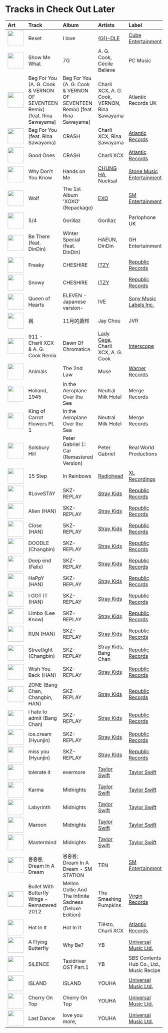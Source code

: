 # Tracks in Check Out Later

| Art                                                                                              | Track                                                                      | Album                                                                      | Artists                                                      | Label                                                               | 💚   | 🔗                                                          |
|:-------------------------------------------------------------------------------------------------|:---------------------------------------------------------------------------|:---------------------------------------------------------------------------|:-------------------------------------------------------------|:--------------------------------------------------------------------|:----|:-----------------------------------------------------------|
| <img src="https://i.scdn.co/image/ab67616d0000b273ac815bdd584468a7aa0216e1" alt="" width="50" /> | Reset                                                                      | I love                                                                     | [(G)I-DLE](../artists/_g_i_dle.md)                           | [Cube Entertainment](../labels/cube_entertainment.md)               |     | [🔗](https://open.spotify.com/track/6b5UB8AvYPTYP5AC99BYjB) |
| <img src="https://i.scdn.co/image/ab67616d0000b2735f4269ee2c76394d8f3d1309" alt="" width="50" /> | Show Me What                                                               | 7G                                                                         | A. G. Cook, Cecile Believe                                   | PC Music                                                            |     | [🔗](https://open.spotify.com/track/0qJtV82bKOgB2kvfa8IrZp) |
| <img src="https://i.scdn.co/image/ab67616d0000b273b0ed835957dbf3c63184a3bc" alt="" width="50" /> | Beg For You (A. G. Cook & VERNON OF SEVENTEEN Remix) [feat. Rina Sawayama] | Beg For You (A. G. Cook & VERNON OF SEVENTEEN Remix) [feat. Rina Sawayama] | Charli XCX, A. G. Cook, VERNON, Rina Sawayama                | Atlantic Records UK                                                 |     | [🔗](https://open.spotify.com/track/3teT4GffWtZUYQVmUwL14d) |
| <img src="https://i.scdn.co/image/ab67616d0000b273f629eb64fd8ef76a97b154f5" alt="" width="50" /> | Beg For You (feat. Rina Sawayama)                                          | CRASH                                                                      | Charli XCX, Rina Sawayama                                    | [Atlantic Records](../labels/atlantic_records.md)                   |     | [🔗](https://open.spotify.com/track/11M8c9SHQYpd8DOrmcu25k) |
| <img src="https://i.scdn.co/image/ab67616d0000b273f629eb64fd8ef76a97b154f5" alt="" width="50" /> | Good Ones                                                                  | CRASH                                                                      | Charli XCX                                                   | [Atlantic Records](../labels/atlantic_records.md)                   |     | [🔗](https://open.spotify.com/track/2grSOc6HNTXQQXNoRKt9UM) |
| <img src="https://i.scdn.co/image/ab67616d0000b273ce3eb674753352bcaa0ec45b" alt="" width="50" /> | Why Don’t You Know                                                         | Hands on Me                                                                | [CHUNG HA](../artists/chung_ha.md), Nucksal                  | [Stone Music Entertainment](../labels/stone_music_entertainment.md) |     | [🔗](https://open.spotify.com/track/3L6OalQDbdCS0Tg1kFccYn) |
| <img src="https://i.scdn.co/image/ab67616d0000b2732795c34a8931367a0916de54" alt="" width="50" /> | Wolf                                                                       | The 1st Album 'XOXO' (Repackage)                                           | [EXO](../artists/exo.md)                                     | [SM Entertainment](../labels/sm_entertainment.md)                   |     | [🔗](https://open.spotify.com/track/7n0D1iLva5zp4JcnlIMeVa) |
| <img src="https://i.scdn.co/image/ab67616d0000b273c73a7bb15f43bae86215934b" alt="" width="50" /> | 5/4                                                                        | Gorillaz                                                                   | Gorillaz                                                     | Parlophone UK                                                       |     | [🔗](https://open.spotify.com/track/5zbkoIgrBO5VjrQIEChlre) |
| <img src="https://i.scdn.co/image/ab67616d0000b27312626c137c7684fe1662a4f3" alt="" width="50" /> | Be There (feat. DinDin)                                                    | Winter Special (feat. DinDin)                                              | HAEUN, DinDin                                                | GH Entertainment                                                    |     | [🔗](https://open.spotify.com/track/5zebZyouGa6M5lz7HQOUmx) |
| <img src="https://i.scdn.co/image/ab67616d0000b273e9cd59d664f597061a513038" alt="" width="50" /> | Freaky                                                                     | CHESHIRE                                                                   | [ITZY](../artists/itzy.md)                                   | [Republic Records](../labels/republic_records.md)                   |     | [🔗](https://open.spotify.com/track/6VgVT2ZxtssMdzrbfW1R0d) |
| <img src="https://i.scdn.co/image/ab67616d0000b273e9cd59d664f597061a513038" alt="" width="50" /> | Snowy                                                                      | CHESHIRE                                                                   | [ITZY](../artists/itzy.md)                                   | [Republic Records](../labels/republic_records.md)                   | 💚   | [🔗](https://open.spotify.com/track/1i0NAz5emJMbRWSkADMsL7) |
| <img src="https://i.scdn.co/image/ab67616d0000b2732491a35e8c5f8a746f45a8b9" alt="" width="50" /> | Queen of Hearts                                                            | ELEVEN -Japanese version-                                                  | IVE                                                          | [Sony Music Labels Inc.](../labels/sony_music_labels_inc_.md)       |     | [🔗](https://open.spotify.com/track/4tG2c8LP7J0EsfQ8gKLm7q) |
| <img src="https://i.scdn.co/image/ab67616d0000b27352667a927da106f60947413a" alt="" width="50" /> | 楓                                                                          | 11月的蕭邦                                                                     | Jay Chou                                                     | JVR                                                                 |     | [🔗](https://open.spotify.com/track/2YzJaHvzsEb1LzGugXIduK) |
| <img src="https://i.scdn.co/image/ab67616d0000b273335b00966a9839d4dde60256" alt="" width="50" /> | 911 - Charli XCX & A. G. Cook Remix                                        | Dawn Of Chromatica                                                         | [Lady Gaga](../artists/lady_gaga.md), Charli XCX, A. G. Cook | [Interscope](../labels/interscope.md)                               |     | [🔗](https://open.spotify.com/track/4xx8LCv4tUv7PNk6g7VQmY) |
| <img src="https://i.scdn.co/image/ab67616d0000b273fc192c54d1823a04ffb6c8c9" alt="" width="50" /> | Animals                                                                    | The 2nd Law                                                                | Muse                                                         | [Warner Records](../labels/warner_records.md)                       |     | [🔗](https://open.spotify.com/track/2raJLzvNRvipP8cJuchk6U) |
| <img src="https://i.scdn.co/image/ab67616d0000b273589ce9a911c6e65b1f80c558" alt="" width="50" /> | Holland, 1945                                                              | In the Aeroplane Over the Sea                                              | Neutral Milk Hotel                                           | Merge Records                                                       |     | [🔗](https://open.spotify.com/track/64DpBZj4IlDFzCwxTq7azl) |
| <img src="https://i.scdn.co/image/ab67616d0000b273589ce9a911c6e65b1f80c558" alt="" width="50" /> | King of Carrot Flowers Pt. 1                                               | In the Aeroplane Over the Sea                                              | Neutral Milk Hotel                                           | Merge Records                                                       |     | [🔗](https://open.spotify.com/track/5CU1bbfY1wUPm7fU255Dhf) |
| <img src="https://i.scdn.co/image/ab67616d0000b273fe28f2179e0529ae0520f3bd" alt="" width="50" /> | Solsbury Hill                                                              | Peter Gabriel 1: Car (Remastered Version)                                  | Peter Gabriel                                                | Real World Productions                                              |     | [🔗](https://open.spotify.com/track/1CM1wOqD2AIjt2MWd31LV2) |
| <img src="https://i.scdn.co/image/ab67616d0000b273de3c04b5fc750b68899b20a9" alt="" width="50" /> | 15 Step                                                                    | In Rainbows                                                                | [Radiohead](../artists/radiohead.md)                         | [XL Recordings](../labels/xl_recordings.md)                         |     | [🔗](https://open.spotify.com/track/4oXg7xT4ksBxHTx8PcmSXw) |
| <img src="https://i.scdn.co/image/ab67616d0000b273d681b1b80c5dff43d2f4a3df" alt="" width="50" /> | #LoveSTAY                                                                  | SKZ-REPLAY                                                                 | [Stray Kids](../artists/stray_kids.md)                       | [Republic Records](../labels/republic_records.md)                   |     | [🔗](https://open.spotify.com/track/44dZ49nRlFPSmX6A80rKB1) |
| <img src="https://i.scdn.co/image/ab67616d0000b273d681b1b80c5dff43d2f4a3df" alt="" width="50" /> | Alien (HAN)                                                                | SKZ-REPLAY                                                                 | [Stray Kids](../artists/stray_kids.md)                       | [Republic Records](../labels/republic_records.md)                   |     | [🔗](https://open.spotify.com/track/3czfvJgfEDfBT5OKA5qAU5) |
| <img src="https://i.scdn.co/image/ab67616d0000b273d681b1b80c5dff43d2f4a3df" alt="" width="50" /> | Close (HAN)                                                                | SKZ-REPLAY                                                                 | [Stray Kids](../artists/stray_kids.md)                       | [Republic Records](../labels/republic_records.md)                   |     | [🔗](https://open.spotify.com/track/7jcpg7osgYWffx9LmLEoZ4) |
| <img src="https://i.scdn.co/image/ab67616d0000b273d681b1b80c5dff43d2f4a3df" alt="" width="50" /> | DOODLE (Changbin)                                                          | SKZ-REPLAY                                                                 | [Stray Kids](../artists/stray_kids.md)                       | [Republic Records](../labels/republic_records.md)                   |     | [🔗](https://open.spotify.com/track/786A4mxiKmPGHA7z7dPA9K) |
| <img src="https://i.scdn.co/image/ab67616d0000b273d681b1b80c5dff43d2f4a3df" alt="" width="50" /> | Deep end (Felix)                                                           | SKZ-REPLAY                                                                 | [Stray Kids](../artists/stray_kids.md)                       | [Republic Records](../labels/republic_records.md)                   |     | [🔗](https://open.spotify.com/track/3VMeAc0SlgLaS9RzA8TSxH) |
| <img src="https://i.scdn.co/image/ab67616d0000b273d681b1b80c5dff43d2f4a3df" alt="" width="50" /> | HaPpY (HAN)                                                                | SKZ-REPLAY                                                                 | [Stray Kids](../artists/stray_kids.md)                       | [Republic Records](../labels/republic_records.md)                   |     | [🔗](https://open.spotify.com/track/2KHgPAJycXwbZ2S1xuUT9T) |
| <img src="https://i.scdn.co/image/ab67616d0000b273d681b1b80c5dff43d2f4a3df" alt="" width="50" /> | I GOT IT (HAN)                                                             | SKZ-REPLAY                                                                 | [Stray Kids](../artists/stray_kids.md)                       | [Republic Records](../labels/republic_records.md)                   |     | [🔗](https://open.spotify.com/track/4atsZkGtoHHPugKK5wzAE1) |
| <img src="https://i.scdn.co/image/ab67616d0000b273d681b1b80c5dff43d2f4a3df" alt="" width="50" /> | Limbo (Lee Know)                                                           | SKZ-REPLAY                                                                 | [Stray Kids](../artists/stray_kids.md)                       | [Republic Records](../labels/republic_records.md)                   |     | [🔗](https://open.spotify.com/track/0nuXhivBOFDiriWCpdyU93) |
| <img src="https://i.scdn.co/image/ab67616d0000b273d681b1b80c5dff43d2f4a3df" alt="" width="50" /> | RUN (HAN)                                                                  | SKZ-REPLAY                                                                 | [Stray Kids](../artists/stray_kids.md)                       | [Republic Records](../labels/republic_records.md)                   |     | [🔗](https://open.spotify.com/track/4jjaOnFqtAyiYmP7PdTJbO) |
| <img src="https://i.scdn.co/image/ab67616d0000b273d681b1b80c5dff43d2f4a3df" alt="" width="50" /> | Streetlight (Changbin)                                                     | SKZ-REPLAY                                                                 | [Stray Kids](../artists/stray_kids.md), Bang Chan            | [Republic Records](../labels/republic_records.md)                   |     | [🔗](https://open.spotify.com/track/1Z6NmeYIfN4e8TuEYLFTKL) |
| <img src="https://i.scdn.co/image/ab67616d0000b273d681b1b80c5dff43d2f4a3df" alt="" width="50" /> | Wish You Back (HAN)                                                        | SKZ-REPLAY                                                                 | [Stray Kids](../artists/stray_kids.md)                       | [Republic Records](../labels/republic_records.md)                   |     | [🔗](https://open.spotify.com/track/1ifB8sqR8gd09DSEloo4Du) |
| <img src="https://i.scdn.co/image/ab67616d0000b273d681b1b80c5dff43d2f4a3df" alt="" width="50" /> | ZONE (Bang Chan, Changbin, HAN)                                            | SKZ-REPLAY                                                                 | [Stray Kids](../artists/stray_kids.md)                       | [Republic Records](../labels/republic_records.md)                   |     | [🔗](https://open.spotify.com/track/56ZpFy1kLsXwtbHWX1CgJ4) |
| <img src="https://i.scdn.co/image/ab67616d0000b273d681b1b80c5dff43d2f4a3df" alt="" width="50" /> | i hate to admit (Bang Chan)                                                | SKZ-REPLAY                                                                 | [Stray Kids](../artists/stray_kids.md)                       | [Republic Records](../labels/republic_records.md)                   |     | [🔗](https://open.spotify.com/track/0XABJLloqjHsF4mY4tGIOH) |
| <img src="https://i.scdn.co/image/ab67616d0000b273d681b1b80c5dff43d2f4a3df" alt="" width="50" /> | ice.cream (Hyunjin)                                                        | SKZ-REPLAY                                                                 | [Stray Kids](../artists/stray_kids.md)                       | [Republic Records](../labels/republic_records.md)                   |     | [🔗](https://open.spotify.com/track/07x9Jr01lqjlFycZsfKBae) |
| <img src="https://i.scdn.co/image/ab67616d0000b273d681b1b80c5dff43d2f4a3df" alt="" width="50" /> | miss you (Hyunjin)                                                         | SKZ-REPLAY                                                                 | [Stray Kids](../artists/stray_kids.md)                       | [Republic Records](../labels/republic_records.md)                   |     | [🔗](https://open.spotify.com/track/1BwFLLe233S6HR1ravS3yi) |
| <img src="https://i.scdn.co/image/ab67616d0000b27333b8541201f1ef38941024be" alt="" width="50" /> | tolerate it                                                                | evermore                                                                   | [Taylor Swift](../artists/taylor_swift.md)                   | [Taylor Swift](../labels/taylor_swift.md)                           |     | [🔗](https://open.spotify.com/track/0PurA4JVJ8YQgSVopY8fn6) |
| <img src="https://i.scdn.co/image/ab67616d0000b273bb54dde68cd23e2a268ae0f5" alt="" width="50" /> | Karma                                                                      | Midnights                                                                  | [Taylor Swift](../artists/taylor_swift.md)                   | [Taylor Swift](../labels/taylor_swift.md)                           |     | [🔗](https://open.spotify.com/track/7KokYm8cMIXCsGVmUvKtqf) |
| <img src="https://i.scdn.co/image/ab67616d0000b273bb54dde68cd23e2a268ae0f5" alt="" width="50" /> | Labyrinth                                                                  | Midnights                                                                  | [Taylor Swift](../artists/taylor_swift.md)                   | [Taylor Swift](../labels/taylor_swift.md)                           |     | [🔗](https://open.spotify.com/track/0A1JLUlkZkp2EFrosoNQi0) |
| <img src="https://i.scdn.co/image/ab67616d0000b273bb54dde68cd23e2a268ae0f5" alt="" width="50" /> | Maroon                                                                     | Midnights                                                                  | [Taylor Swift](../artists/taylor_swift.md)                   | [Taylor Swift](../labels/taylor_swift.md)                           |     | [🔗](https://open.spotify.com/track/3eX0NZfLtGzoLUxPNvRfqm) |
| <img src="https://i.scdn.co/image/ab67616d0000b273bb54dde68cd23e2a268ae0f5" alt="" width="50" /> | Mastermind                                                                 | Midnights                                                                  | [Taylor Swift](../artists/taylor_swift.md)                   | [Taylor Swift](../labels/taylor_swift.md)                           |     | [🔗](https://open.spotify.com/track/7FmYn9e7KHMXcxqGSj9LjH) |
| <img src="https://i.scdn.co/image/ab67616d0000b27329778e54aa437b78f3520b0e" alt="" width="50" /> | 몽중몽; Dream In A Dream                                                      | 몽중몽; Dream In A Dream - SM STATION                                         | TEN                                                          | [SM Entertainment](../labels/sm_entertainment.md)                   |     | [🔗](https://open.spotify.com/track/57U27ECxhUoepq18mnhXUm) |
| <img src="https://i.scdn.co/image/ab67616d0000b273431ac6e6f393acf475730ec6" alt="" width="50" /> | Bullet With Butterfly Wings - Remastered 2012                              | Mellon Collie And The Infinite Sadness (Deluxe Edition)                    | The Smashing Pumpkins                                        | [Virgin Records](../labels/virgin_records.md)                       |     | [🔗](https://open.spotify.com/track/6GtX0jaNL8IjVQfrDBx81z) |
| <img src="https://i.scdn.co/image/ab67616d0000b2731e8798f25a1997f0679b2382" alt="" width="50" /> | Hot In It                                                                  | Hot In It                                                                  | Tiësto, Charli XCX                                           | [Atlantic Records](../labels/atlantic_records.md)                   |     | [🔗](https://open.spotify.com/track/3Z7CaxQkqbIs1rewKi6v4W) |
| <img src="https://i.scdn.co/image/ab67616d0000b273be123bb6b40736bf093870bd" alt="" width="50" /> | A Flying Butterfly                                                         | Why Be?                                                                    | YB                                                           | [Universal Music Ltd.](../labels/universal_music_llc.md)            |     | [🔗](https://open.spotify.com/track/3I71PFicYG614VGl6hqcUK) |
| <img src="https://i.scdn.co/image/ab67616d0000b2732ced1760b648799e697e8e02" alt="" width="50" /> | SILENCE                                                                    | Taxidriver OST Part.1                                                      | YB                                                           | SBS Contents Hub Co., Ltd., Music Recipe                            |     | [🔗](https://open.spotify.com/track/2T9O6E83LKAWNAs4FD4TqD) |
| <img src="https://i.scdn.co/image/ab67616d0000b273bd8c4b8999cdc5af790b91b2" alt="" width="50" /> | ISLAND                                                                     | ISLAND                                                                     | YOUHA                                                        | [Universal Music Ltd.](../labels/universal_music_llc.md)            |     | [🔗](https://open.spotify.com/track/7imQKCdSF67V65uMplJMy1) |
| <img src="https://i.scdn.co/image/ab67616d0000b273a27cc2d12832101090ab0363" alt="" width="50" /> | Cherry On Top                                                              | Cherry On Top                                                              | YOUHA                                                        | [Universal Music Ltd.](../labels/universal_music_llc.md)            |     | [🔗](https://open.spotify.com/track/6S2vJU8eHt7WpZJE3SWpTa) |
| <img src="https://i.scdn.co/image/ab67616d0000b27357a6f5928952c277c4407f98" alt="" width="50" /> | Last Dance                                                                 | love you more,                                                             | YOUHA                                                        | [Universal Music Ltd.](../labels/universal_music_llc.md)            |     | [🔗](https://open.spotify.com/track/1bOS0JdXxmTWwlUxXX7gRG) |
